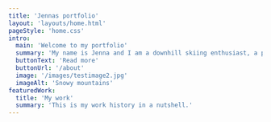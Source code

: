 ```yaml
---
title: 'Jennas portfolio'
layout: 'layouts/home.html'
pageStyle: 'home.css'
intro:
  main: 'Welcome to my portfolio'
  summary: 'My name is Jenna and I am a downhill skiing enthusiast, a pianist and a web developer.'
  buttonText: 'Read more'
  buttonUrl: '/about'
  image: '/images/testimage2.jpg'
  imageAlt: 'Snowy mountains'
featuredWork:
  title: 'My work'
  summary: 'This is my work history in a nutshell.'
---
```

